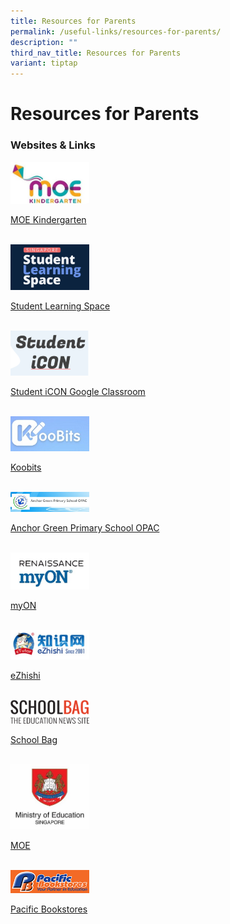 ```yaml
---
title: Resources for Parents
permalink: /useful-links/resources-for-parents/
description: ""
third_nav_title: Resources for Parents
variant: tiptap
---
```

<h1>Resources for Parents</h1>
<h3>Websites &amp; Links</h3>
<div class="isomer-image-wrapper">
<img style="width:25%" height="auto" width="100%" src="/images/Resources/Logo/MOE%20Kindergarten.jpg">
</div>
<p><a href="https://www.moe.gov.sg/preschool/moe-kindergarten" rel="noopener noreferrer nofollow" target="_blank">MOE Kindergarten</a>
<br>
<br>
</p>
<div class="isomer-image-wrapper">
<img style="width:25%" height="auto" width="100%" src="/images/Resources/Logo/SLS_new.png">
</div>
<p><a href="https://learning.moe.edu.sg/login" rel="noopener noreferrer nofollow" target="_blank">Student Learning Space</a>
<br>
<br>
</p>
<div class="isomer-image-wrapper">
<img style="width:25%" height="auto" width="100%" src="/images/Resources/Logo/Student%20Icon.png">
</div>
<p><a href="https://workspace.google.com/dashboard" rel="noopener noreferrer nofollow" target="_blank">Student iCON Google Classroom</a>
<br>
<br>
</p>
<div class="isomer-image-wrapper">
<img style="width:25%" height="auto" width="100%" src="/images/Resources/Logo/Koobits.jpg">
</div>
<p><a href="https://www.koobits.com" rel="noopener noreferrer nofollow" target="_blank">Koobits</a>
<br>
<br>
</p>
<div class="isomer-image-wrapper">
<img style="width:25%" height="auto" width="100%" src="/images/Resources/Logo/AGPS_OPAC.jpg">
</div>
<p><a href="https://schoolibrary.moe.edu.sg/anchorgreenpri/cgi-bin/spydus.exe/MSGTRN/WPAC/HOME" rel="noopener noreferrer nofollow" target="_blank">Anchor Green Primary School OPAC</a>
<br>
<br>
</p>
<div class="isomer-image-wrapper">
<img style="width:25%" height="auto" width="100%" src="/images/Resources/Logo/myON.jpg">
</div>
<p><a href="https://myon.sg" rel="noopener noreferrer nofollow" target="_blank">myON</a>
<br>
<br>
</p>
<div class="isomer-image-wrapper">
<img style="width:25%" height="auto" width="100%" src="/images/Resources/Logo/eZhishi.jpg">
</div>
<p><a href="https://www.ezhishi.net" rel="noopener noreferrer nofollow" target="_blank">eZhishi</a>
<br>
<br>
</p>
<div class="isomer-image-wrapper">
<img style="width:25%" height="auto" width="100%" src="/images/Resources/Logo/SchoolBag.png">
</div>
<p><a href="https://www.schoolbag.edu.sg/" rel="noopener noreferrer nofollow" target="_blank">School Bag</a>
<br>
<br>
</p>
<div class="isomer-image-wrapper">
<img style="width:25%" height="auto" width="100%" src="/images/Resources/Logo/MOE.jpg">
</div>
<p><a href="https://www.moe.gov.sg/" rel="noopener noreferrer nofollow" target="_blank">MOE</a>
<br>
<br>
</p>
<div class="isomer-image-wrapper">
<img style="width:25%" height="auto" width="100%" src="/images/Resources/Logo/Pacific%20Bookstore.jpg">
</div>
<p><a href="https://www.pacificbookstores.com/" rel="noopener noreferrer nofollow" target="_blank">Pacific Bookstores</a>
</p>